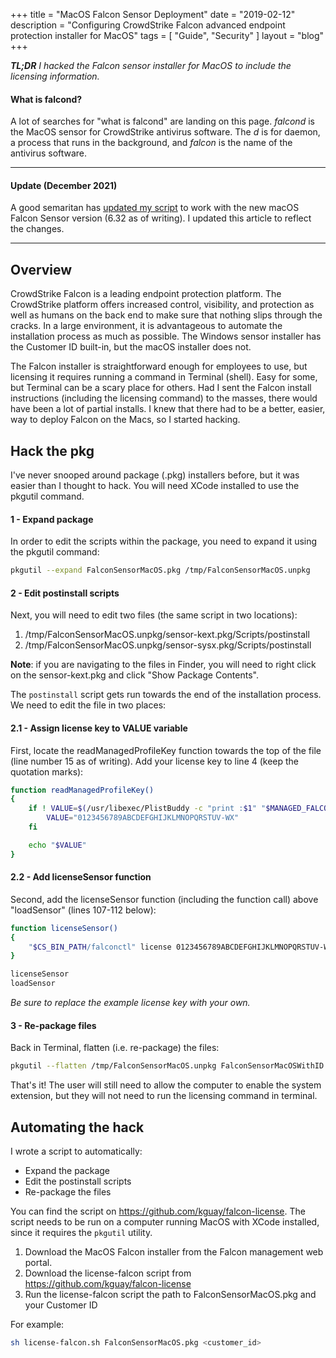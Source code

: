 +++
title = "MacOS Falcon Sensor Deployment"
date = "2019-02-12"
description = "Configuring CrowdStrike Falcon advanced endpoint protection installer for MacOS"
tags = [ "Guide", "Security" ]
layout = "blog"
+++

***TL;DR*** *I hacked the Falcon sensor installer for MacOS to include the licensing information.*


#### What is falcond?

A lot of searches for "what is falcond" are landing on this page. *falcond* is the MacOS sensor for CrowdStrike antivirus software. The *d* is for daemon, a process that runs in the background, and *falcon* is the name of the antivirus software.

---

#### Update (December 2021)

A good semaritan has <a href="https://github.com/kguay/falcon-license/pull/1" target="_blank">updated my script</a> to work with the new macOS Falcon Sensor version (6.32 as of writing). I updated this article to reflect the changes.

---

## Overview

CrowdStrike Falcon is a leading endpoint protection platform. The CrowdStrike platform offers increased control, visibility, and protection as well as humans on the back end to make sure that nothing slips through the cracks. In a large environment, it is advantageous to automate the installation process as much as possible. The Windows sensor installer has the Customer ID built-in, but the macOS installer does not.

The Falcon installer is straightforward enough for employees to use, but licensing it requires running a command in Terminal (shell). Easy for some, but Terminal can be a scary place for others. Had I sent the Falcon install instructions (including the licensing command) to the masses, there would have been a lot of partial installs. I knew that there had to be a better, easier, way to deploy Falcon on the Macs, so I started hacking.

## Hack the pkg

I've never snooped around package (.pkg) installers before, but it was easier than I thought to hack. You will need XCode installed to use the pkgutil command.

#### 1 - Expand package
In order to edit the scripts within the package, you need to expand it using the pkgutil command:

```bash
pkgutil --expand FalconSensorMacOS.pkg /tmp/FalconSensorMacOS.unpkg
```
#### 2 - Edit postinstall scripts
Next, you will need to edit two files (the same script in two locations):
  1. /tmp/FalconSensorMacOS.unpkg/sensor-kext.pkg/Scripts/postinstall
  1. /tmp/FalconSensorMacOS.unpkg/sensor-sysx.pkg/Scripts/postinstall

**Note**: if you are navigating to the files in Finder, you will need to right click on the sensor-kext.pkg and click "Show Package Contents".

The `postinstall` script gets run towards the end of the installation process. We need to edit the file in two places:

#### 2.1 - Assign license key to VALUE variable
First, locate the readManagedProfileKey function towards the top of the file (line number 15 as of writing). Add your license key to line 4 (keep the quotation marks):

```bash {linenos=table,hl_lines=[4],linenostart=12}
function readManagedProfileKey()
{
    if ! VALUE=$(/usr/libexec/PlistBuddy -c "print :$1" "$MANAGED_FALCON_PLIST" 2>/dev/null) ; then
        VALUE="0123456789ABCDEFGHIJKLMNOPQRSTUV-WX"
    fi

    echo "$VALUE"
}
```

#### 2.2 - Add licenseSensor function
Second, add the licenseSensor function (including the function call) above "loadSensor" (lines 107-112 below):
```bash {linenos=table,linenostart=107}
function licenseSensor()
{
    "$CS_BIN_PATH/falconctl" license 0123456789ABCDEFGHIJKLMNOPQRSTUV-WX
}

licenseSensor
loadSensor
```

*Be sure to replace the example license key with your own.*

#### 3 - Re-package files

Back in Terminal, flatten (i.e. re-package) the files:

```bash
pkgutil --flatten /tmp/FalconSensorMacOS.unpkg FalconSensorMacOSWithID.pkg
```

That's it! The user will still need to allow the computer to enable the system extension, but they will not need to run the licensing command in terminal.

## Automating the hack

I wrote a script to automatically:
 - Expand the package
 - Edit the postinstall scripts
 - Re-package the files

You can find the script on <a href="https://github.com/kguay/falcon-license" target="_blank">https://github.com/kguay/falcon-license</a>. The script needs to be run on a computer running MacOS with XCode installed, since it requires the `pkgutil` utility.

1. Download the MacOS Falcon installer from the Falcon management web portal.
2. Download the license-falcon script from <a href="https://github.com/kguay/falcon-license" target="_blank">https://github.com/kguay/falcon-license</a>
3. Run the license-falcon script the path to FalconSensorMacOS.pkg and your Customer ID

For example:
 
```bash
sh license-falcon.sh FalconSensorMacOS.pkg <customer_id>
```